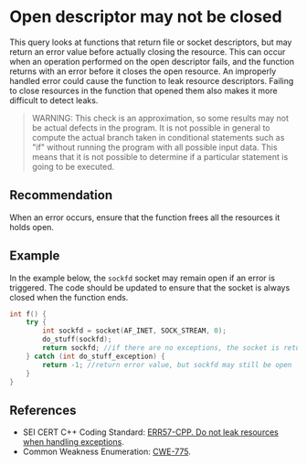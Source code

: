 # Open descriptor may not be closed
This query looks at functions that return file or socket descriptors, but may return an error value before actually closing the resource. This can occur when an operation performed on the open descriptor fails, and the function returns with an error before it closes the open resource. An improperly handled error could cause the function to leak resource descriptors. Failing to close resources in the function that opened them also makes it more difficult to detect leaks.

> WARNING: This check is an approximation, so some results may not be actual defects in the program. It is not possible in general to compute the actual branch taken in conditional statements such as "if" without running the program with all possible input data. This means that it is not possible to determine if a particular statement is going to be executed.

## Recommendation
When an error occurs, ensure that the function frees all the resources it holds open.


## Example
In the example below, the `sockfd` socket may remain open if an error is triggered. The code should be updated to ensure that the socket is always closed when the function ends.


```cpp
int f() {
	try {
		int sockfd = socket(AF_INET, SOCK_STREAM, 0);
		do_stuff(sockfd);
		return sockfd; //if there are no exceptions, the socket is returned
	} catch (int do_stuff_exception) {
		return -1; //return error value, but sockfd may still be open
	}
}

```

## References
* SEI CERT C++ Coding Standard: [ERR57-CPP. Do not leak resources when handling exceptions](https://wiki.sei.cmu.edu/confluence/display/cplusplus/ERR57-CPP.+Do+not+leak+resources+when+handling+exceptions).
* Common Weakness Enumeration: [CWE-775](https://cwe.mitre.org/data/definitions/775.html).
